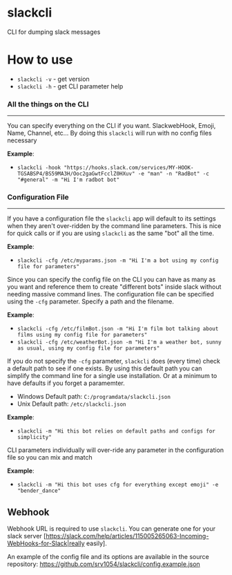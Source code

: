 # slackcli
CLI for dumping slack messages

# How to use

* `slackcli -v` - get version
* `slackcli -h` - get CLI parameter help

### All the things on the CLI
---
You can specify everything on the CLI if you want.  SlackwebHook, Emoji, Name, Channel, etc...
By doing this `slackcli` will run with no config files necessary

**Example**:   
* `slackcli -hook "https://hooks.slack.com/services/MY-HOOK-TGSABSP4/BS59MA3H/Ooc2gaGwtFcclZ0HXuv" -e "man" -n "RadBot" -c "#general" -m "Hi I'm radbot bot"`

### Configuration File
---
If you have a configuration file the `slackcli` app will default to its settings when they aren't over-ridden by the command line parameters.  This is nice for quick calls or if you are using `slackcli` as the same "bot" all the time.

**Example**:  
* `slackcli -cfg /etc/myparams.json -m "Hi I'm a bot using my config file for parameters"`

Since you can specify the config file on the CLI you can have as many as you want and reference them to create "different bots" inside slack without needing massive command lines.
The configuration file can be specified using the `-cfg` parameter.  Specify a path and the filename.

**Example**:  
* `slackcli -cfg /etc/filmBot.json -m "Hi I'm film bot talking about films using my config file for parameters"`
* `slackcli -cfg /etc/weatherBot.json -m "Hi I'm a weather bot, sunny as usual, using my config file for parameters"` 


If you do not specify the `-cfg` parameter, `slackcli` does (every time) check a default path to see if one exists.   By using this default path you can simplify the command line for a single use installation.  Or at a minimum to have defaults if you forget a paramemter.

* Windows Default path:  `C:/programdata/slackcli.json`
* Unix Default path:  `/etc/slackcli.json`

**Example**: 
* `slackcli -m "Hi this bot relies on default paths and configs for simplicity"`

CLI parameters individually will over-ride any parameter in the configuration file so you can mix and match

**Example**: 
* `slackcli -m "Hi this bot uses cfg for everything except emoji" -e "bender_dance"`

## Webhook
Webhook URL is required to use `slackcli`.  You can generate one for your slack server [https://slack.com/help/articles/115005265063-Incoming-WebHooks-for-Slack|really easily].

An example of the config file and its options are available in the source repository: https://github.com/srv1054/slackcli/config.example.json
